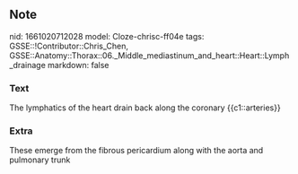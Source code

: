## Note
nid: 1661020712028
model: Cloze-chrisc-ff04e
tags: GSSE::!Contributor::Chris_Chen, GSSE::Anatomy::Thorax::06._Middle_mediastinum_and_heart::Heart::Lymph_drainage
markdown: false

### Text
<div class='toggle'>
  The lymphatics of the heart drain back along the coronary
  {{c1::arteries}}
</div>

### Extra
<p id="ef36388d-bba9-4af7-b1e7-e6333708b393" class="">These emerge
from the fibrous pericardium along with the aorta and pulmonary
trunk
